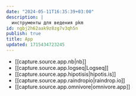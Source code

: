 ```yaml
---
date: "2024-05-11T16:35:39+03:00"
description: |
  инструменты для ведения pkm
id: ngbj2h62aak9z8zg7v3qh5n
publish: true
title: App
updated: 1715434723245
---
```


- [[capture.source.app.nb|nb]]
- [[capture.source.app.logseq|Logseq]]
- [[capture.source.app.hipotisis|hipotis.is]]
- [[capture.source.app.raindropio|raindrop.io]]
- [[capture.source.app.omnivore|omnivore.app]]